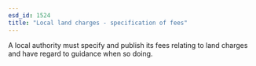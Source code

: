 ```yaml
---
esd_id: 1524
title: "Local land charges - specification of fees"
---
```


A local authority must specify and publish its fees relating to land charges and have regard to guidance when so doing.

